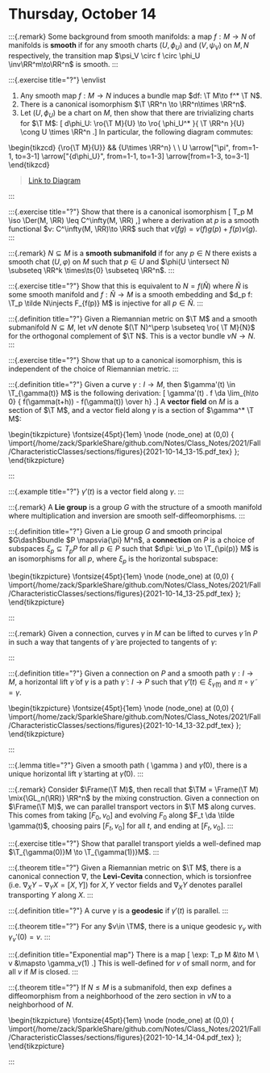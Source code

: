# Thursday, October 14


:::{.remark}
Some background from smooth manifolds: a map $f:M\to N$ of manifolds is **smooth** if for any smooth charts $(U, \phi_U)$ and $(V, \psi_V)$ on $M, N$ respectively, the transition map $\psi_V \circ f \circ \phi_U \inv\RR^m\to\RR^n$ is smooth.
:::


:::{.exercise title="?"}
\envlist

1. Any smooth map $f:M\to N$ induces a bundle map $df: \T M\to f^* \T N$.
2. There is a canonical isomorphism $\T \RR^n \to \RR^n\times \RR^n$.
3. Let $(U, \phi_U)$ be a chart on $M$, then show that there are trivializing charts for $\T M$:
\[
d\phi_U: \ro{\T M}{U} \to \ro{ \phi_U^* }{ \T \RR^n }{U} \cong U \times \RR^n
.\]
In particular, the following diagram commutes:

\begin{tikzcd}
	{\ro{\T M}{U}} && {U\times \RR^n} \\
	\\
	U
	\arrow["\pi", from=1-1, to=3-1]
	\arrow["{d\phi_U}", from=1-1, to=1-3]
	\arrow[from=1-3, to=3-1]
\end{tikzcd}

> [Link to Diagram](https://q.uiver.app/?q=WzAsMyxbMCwwLCJcXHJve1xcVCBNfXtVfSJdLFswLDIsIlUiXSxbMiwwLCJVXFx0aW1lcyBcXFJSXm4iXSxbMCwxLCJcXHBpIl0sWzAsMiwiZFxccGhpX1UiXSxbMiwxXV0=)

:::


:::{.exercise title="?"}
Show that there is a canonical isomorphism 
\[
T_p M \iso \Der(M, \RR) \leq C^\infty(M, \RR)
,\]
where a derivation at $p$ is a smooth functional $v: C^\infty(M, \RR)\to \RR$ such that $v(fg) = v(f) g(p) + f(p) v(g)$.
:::


:::{.remark}
$N \subseteq M$ is a **smooth submanifold** if for any $p\in N$ there exists a smooth chat $(U, \varphi)$ on $M$ such that $p\in U$ and $\phi(U \intersect N) \subseteq \RR^k \times\ts{0} \subseteq \RR^n$.
:::


:::{.exercise title="?"}
Show that this is equivalent to $N = f(\tilde N)$ where $\tilde N$ is some smooth manifold and $f:\tilde N\to M$ is a smooth embedding and $d_p f: \T_p \tilde N\injects F_{f(p)} M$ is injective for all $p\in \tilde N$.
:::


:::{.definition title="?"}
Given a Riemannian metric on $\T M$ and a smooth submanifold $N \subseteq M$, let $\nu N$ denote $(\T N)^\perp \subseteq \ro{ \T M}{N}$ for the orthogonal complement of $\T N$.
This is a vector bundle $\nu N \to N$.
:::


:::{.exercise title="?"}
Show that up to a canonical isomorphism, this is independent of the choice of Riemannian metric.
:::


:::{.definition title="?"}
Given a curve $\gamma: I\to M$, then $\gamma'(t) \in \T_{\gamma(t)} M$ is the following derivation:
\[
\gamma'(t) . f \da \lim_{h\to 0} { f(\gamma(t+h)) - f(\gamma(t)) \over h}
.\]
A **vector field** on $M$ is a section of $\T M$, and a vector field along $\gamma$ is a section of $\gamma^* \T M$:

\begin{tikzpicture}
\fontsize{45pt}{1em} 
\node (node_one) at (0,0) { \import{/home/zack/SparkleShare/github.com/Notes/Class_Notes/2021/Fall/CharacteristicClasses/sections/figures}{2021-10-14_13-15.pdf_tex} };
\end{tikzpicture}

:::


:::{.example title="?"}
$\gamma'(t)$ is a vector field along $\gamma$.
:::


:::{.remark}
A **Lie group** is a group $G$ with the structure of a smooth manifold where multiplication and inversion are smooth self-diffeomorphisms.
:::


:::{.definition title="?"}
Given a Lie group $G$ and smooth principal $G\dash$bundle $P \mapsvia{\pi} M^n$, a **connection** on $P$ is a choice of subspaces $\xi_p \subseteq T_p P$ for all $p\in P$ such that $d\pi: \xi_p \to \T_{\pi(p)} M$ is an isomorphisms for all $p$, where $\xi_p$ is the horizontal subspace:

\begin{tikzpicture}
\fontsize{45pt}{1em} 
\node (node_one) at (0,0) { \import{/home/zack/SparkleShare/github.com/Notes/Class_Notes/2021/Fall/CharacteristicClasses/sections/figures}{2021-10-14_13-25.pdf_tex} };
\end{tikzpicture}

:::


:::{.remark}
Given a connection, curves $\gamma$ in $M$ can be lifted to curves $\tilde \gamma$ in $P$ in such a way that tangents of $\tilde \gamma$ are projected to tangents of $\gamma$:


:::


:::{.definition title="?"}
Given a connection on $P$ and a smooth path $\gamma: I\to M$, a horizontal lift $\tilde \gamma$ of $\gamma$ is a path $\tilde \gamma: I\to P$ such that $\tilde \gamma'(t) \in \xi_{\tilde \gamma(t)}$ and $\pi \circ \tilde \gamma = \gamma$.

\begin{tikzpicture}
\fontsize{45pt}{1em} 
\node (node_one) at (0,0) { \import{/home/zack/SparkleShare/github.com/Notes/Class_Notes/2021/Fall/CharacteristicClasses/sections/figures}{2021-10-14_13-32.pdf_tex} };
\end{tikzpicture}

:::


:::{.lemma title="?"}
Given a smooth path \( \gamma \) and $\tilde \gamma(0)$, there is a unique horizontal lift $\tilde \gamma$ starting at $\tilde \gamma(0)$.
:::


:::{.remark}
Consider $\Frame(\T M)$, then recall that $\TM = \Frame(\T M) \mix{\GL_n(\RR)} \RR^n$ by the mixing construction.
Given a connection on $\Frame(\T M)$, we can parallel transport vectors in $\T M$ along curves.
This comes from taking $[F_0, v_0]$ and evolving $F_0$ along $F_t \da \tilde \gamma(t)$, choosing pairs $[F_t, v_0]$ for all $t$, and ending at $[F_t, v_0]$.
:::


:::{.exercise title="?"}
Show that parallel transport yields a well-defined map $\T_{\gamma(0)}M \to \T_{\gamma(1))}M$.
:::


:::{.theorem title="?"}
Given a Riemannian metric on $\T M$, there is a canonical connection $\nabla$, the **Levi-Cevita** connection, which is torsionfree (i.e. $\nabla_X Y - \nabla_Y X = [X, Y]$) for $X, Y$ vector fields and $\nabla_X Y$ denotes parallel transporting $Y$ along $X$.
:::


:::{.definition title="?"}
A curve $\gamma$ is a **geodesic** if $\gamma'(t)$ is parallel.
:::


:::{.theorem title="?"}
For any $v\in \TM$, there is a unique geodesic $\gamma_v$ with $\gamma_v'(0) = v$.
:::


:::{.definition title="Exponential map"}
There is a map
\[
\exp: T_p M &\to M \\
v &\mapsto \gamma_v(1)
.\]
This is well-defined for $v$ of small norm, and for all $v$ if $M$ is closed.
:::



:::{.theorem title="?"}
If $N \leq M$ is a submanifold, then $\exp$ defines a diffeomorphism from a neighborhood of the zero section in $\nu N$ to a neighborhood of $N$.

\begin{tikzpicture}
\fontsize{45pt}{1em} 
\node (node_one) at (0,0) { \import{/home/zack/SparkleShare/github.com/Notes/Class_Notes/2021/Fall/CharacteristicClasses/sections/figures}{2021-10-14_14-04.pdf_tex} };
\end{tikzpicture}

:::


